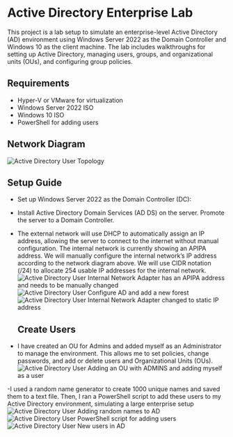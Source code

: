 # Active Directory Enterprise Lab

This project is a lab setup to simulate an enterprise-level Active Directory (AD) environment using Windows Server 2022 as the Domain Controller and Windows 10 as the client machine. The lab includes walkthroughs for setting up Active Directory, managing users, groups, and organizational units (OUs), and configuring group policies.

## Requirements
- Hyper-V or VMware for virtualization
- Windows Server 2022 ISO
- Windows 10 ISO
- PowerShell for adding users

## Network Diagram

![Active Directory User Topology ](https://github.com/user-attachments/assets/f6b5043e-d69f-4ac7-b8da-8f641d6863fc)


## Setup Guide
- Set up Windows Server 2022 as the Domain Controller (DC):

- Install Active Directory Domain Services (AD DS) on the server.
Promote the server to a Domain Controller.

- The external network will use DHCP to automatically assign an IP address, allowing the server to connect to the internet without manual configuration.
The internal network is currently showing an APIPA address. We will manually configure the internal network’s IP address according to the network diagram above.
We will use CIDR notation (/24) to allocate 254 usable IP addresses for the internal network.
   ![Active Directory User Internal Network Adapter has an APIPA address and needs to be manually changed](https://github.com/user-attachments/assets/3730bc99-d4de-4b62-9842-b8e3bee5d3d9)
   ![Active Directory User Configure AD and add a new forest](https://github.com/user-attachments/assets/57220670-3ce1-4e89-b6c0-d5b760c6c386)
   ![Active Directory User Internal Network Adapter changed to static IP address](https://github.com/user-attachments/assets/6c77e56e-4630-43a1-9dea-809ff735f676)

  ## Create Users

- I have created an OU for Admins and added myself as an Administrator to manage the environment. This allows me to set policies, change passwords, and add or delete users and Organizational Units (OUs).
![Active Directory User Adding an OU with ADMINS and adding myself as a user](https://github.com/user-attachments/assets/185ca10e-d13b-4d78-8438-3e96d4e07c03)

-I used a random name generator to create 1000 unique names and saved them to a text file. Then, I ran a PowerShell script to add these users to my Active Directory environment, simulating a large enterprise setup
![Active Directory User Adding random names to AD](https://github.com/user-attachments/assets/6e24837e-098f-4da9-91f5-90ebb6a67730)
![Active Directory User PowerShell script for adding users](https://github.com/user-attachments/assets/813e18b6-7eb3-4490-889e-054c1102aead)
![Active Directory User New users in AD](https://github.com/user-attachments/assets/6e249cb2-9618-48c6-bb8a-8fa8aedb151b)


